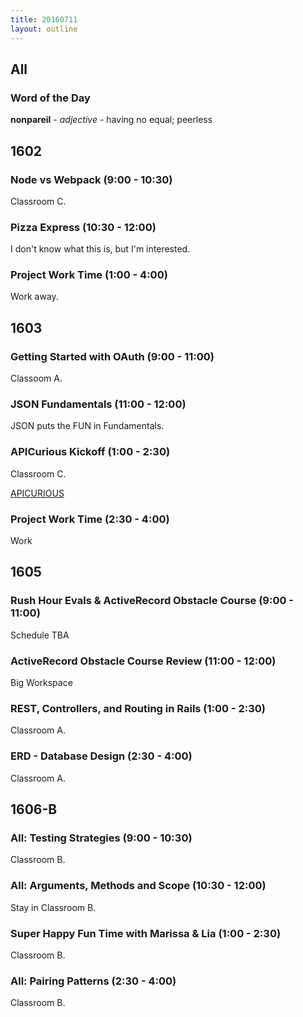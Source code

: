 ```yaml
---
title: 20160711
layout: outline
---
```


## All

### Word of the Day

**nonpareil** - _adjective_ - having no equal; peerless


## 1602

### Node vs Webpack (9:00 - 10:30)

Classroom C.

### Pizza Express (10:30 - 12:00)

I don't know what this is, but I'm interested.

### Project Work Time (1:00 - 4:00)

Work away.


## 1603

### Getting Started with OAuth (9:00 - 11:00)

Classoom A.

### JSON Fundamentals (11:00 - 12:00)

JSON puts the FUN in Fundamentals.

### APICurious Kickoff (1:00 - 2:30)

Classroom C.

[APICURIOUS](https://www.youtube.com/watch?v=fwcONrTG7nk)

### Project Work Time (2:30 - 4:00)

Work


## 1605

### Rush Hour Evals & ActiveRecord Obstacle Course (9:00 - 11:00)

Schedule TBA

### ActiveRecord Obstacle Course Review (11:00 - 12:00)

Big Workspace

### REST, Controllers, and Routing in Rails (1:00 - 2:30)

Classroom A.

### ERD - Database Design (2:30 - 4:00)

Classroom A.


## 1606-B

### All: Testing Strategies (9:00 - 10:30)

Classroom B.

### All: Arguments, Methods and Scope (10:30 - 12:00)

Stay in Classroom B.

### Super Happy Fun Time with Marissa & Lia (1:00 - 2:30)

Classroom B.

### All: Pairing Patterns (2:30 - 4:00)

Classroom B.



